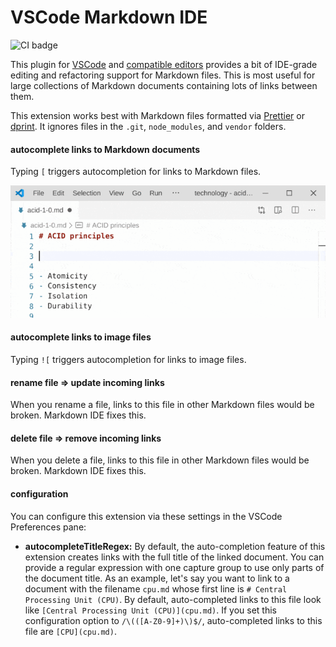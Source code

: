 # VSCode Markdown IDE

![CI badge](https://github.com/kevgo/vscode-markdown-ide/actions/workflows/main.yml/badge.svg)

This plugin for [VSCode](https://code.visualstudio.com) and
[compatible editors](https://open-vsx.org) provides a bit of IDE-grade editing
and refactoring support for Markdown files. This is most useful for large
collections of Markdown documents containing lots of links between them.

This extension works best with Markdown files formatted via
[Prettier](https://prettier.io) or [dprint](https://dprint.dev). It ignores
files in the `.git`, `node_modules`, and `vendor` folders.

#### autocomplete links to Markdown documents

Typing `[` triggers autocompletion for links to Markdown files.

![autocompletion demo](https://raw.githubusercontent.com/kevgo/vscode-markdown-ide/master/documentation/autocomplete.gif)

#### autocomplete links to image files

Typing `![` triggers autocompletion for links to image files.

#### rename file ⇒ update incoming links

When you rename a file, links to this file in other Markdown files would be
broken. Markdown IDE fixes this.

#### delete file ⇒ remove incoming links

When you delete a file, links to this file in other Markdown files would be
broken. Markdown IDE fixes this.

#### configuration

You can configure this extension via these settings in the VSCode Preferences
pane:

<a type="configurationOptions">

- **autocompleteTitleRegex:** By default, the auto-completion feature of this
  extension creates links with the full title of the linked document. You can
  provide a regular expression with one capture group to use only parts of the
  document title. As an example, let's say you want to link to a document with
  the filename `cpu.md` whose first line is `# Central Processing Unit (CPU)`.
  By default, auto-completed links to this file look like
  `[Central Processing Unit (CPU)](cpu.md)`. If you set this configuration
  option to `/\(([A-Z0-9]+)\)$/`, auto-completed links to this file are
  `[CPU](cpu.md)`.

</a>
